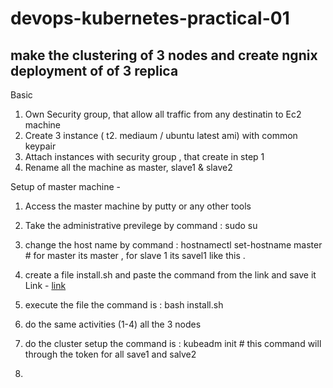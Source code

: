 # devops-kubernetes-practical-01
make the clustering of 3 nodes and create ngnix deployment of of 3 replica
--------------------------------------------------------------------------
Basic 
1) Own Security group, that allow all traffic from any destinatin to Ec2 machine 
2) Create 3 instance ( t2. mediaum / ubuntu latest ami) with common keypair
3) Attach instances with security group , that create in step 1
4) Rename all the machine as master, slave1 &  slave2 

Setup of master machine -
1) Access the master machine by putty or any other tools 
2) Take the administrative previlege  by  command : sudo su 
3) change the host name by  command : hostnamectl set-hostname master   # for master its master , for slave 1 its savel1 like this . 
4) create a file install.sh and paste the  command from the link and save it 
   Link - <a target="_blank" href="https://raw.githubusercontent.com/abhiramdas99/devops-kubernetes-practical-01/main/master-node/install.sh">link </a>  
5) execute the file  the command is : bash install.sh 
6) do the same activities (1-4) all the 3 nodes 

7) do the cluster setup the command is : kubeadm init # this command will through the token  for all save1 and salve2
8) 

